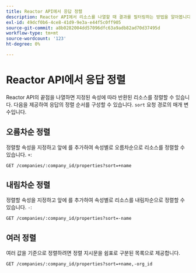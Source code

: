 ```yaml
---
title: Reactor API에서 응답 정렬
description: Reactor API에서 리소스를 나열할 때 결과를 필터링하는 방법을 알아봅니다.
exl-id: 49dcf0b6-4ce8-41d9-9e3a-e44f5c0ff905
source-git-commit: a8b0282004dd57096dfc63a9adb82ad70d37495d
workflow-type: tm+mt
source-wordcount: '123'
ht-degree: 0%

---
```


# Reactor API에서 응답 정렬

Reactor API의 끝점을 나열하면 지정된 속성에 따라 반환된 리소스를 정렬할 수 있습니다. 다음을 제공하여 응답의 정렬 순서를 구성할 수 있습니다. `sort` 요청 경로의 매개 변수입니다.

## 오름차순 정렬

정렬할 속성을 지정하고 앞에 를 추가하여 속성별로 오름차순으로 리소스를 정렬할 수 있습니다. `+`:

`GET /companies/:company_id/properties?sort=+name`

## 내림차순 정렬

정렬할 속성을 지정하고 앞에 를 추가하여 속성별로 리소스를 내림차순으로 정렬할 수 있습니다. `-`:

`GET /companies/:company_id/properties?sort=-name`

## 여러 정렬

여러 값을 기준으로 정렬하려면 정렬 지시문을 쉼표로 구분된 목록으로 제공합니다.

`GET /companies/:company_id/properties?sort=+name,-org_id`
